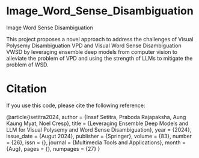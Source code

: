 # Image_Word_Sense_Disambiguation
Image Word Sense Disambiguation

This project proposes a novel approach to address the challenges of Visual Polysemy Disambiguation VPD and Visual Word Sense Disambiguation VWSD by leveraging ensemble deep models from computer vision to alleviate the problem of VPD and using the strength of LLMs to mitigate the problem of WSD.  
# Citation
If you use this code, please cite the following reference:  

@article{isetitra2024,
author = {Insaf Setitra, Praboda Rajapaksha, Aung Kaung Myat, Noel Cresp},
title = {Leveraging Ensemble Deep Models and LLM for Visual Polysemy and Word Sense Disambiguation},
year = {2024},
issue_date = {Augut 2024},
publisher = {Springer},
volume = {83},
number = {26},
issn = {},
journal = {Multimedia Tools and Applications},
month = {Aug},
pages = {},
numpages = {27}
}
